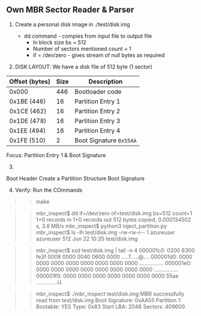 ## Own MBR Sector Reader & Parser

1. Create a personal disk image in ./test/disk.img
    - dd command - compies from input file to output file 
        - In block size bs = 512
        - Number of sectors mentioned count = 1
        - if = /dev/zero - gives stream of null bytes as required


2. DISK LAYOUT:
We have a disk file of 512 byte (1 sector)

| Offset (bytes) | Size | Description             |
| -------------- | ---- | ----------------------- |
| 0x000          | 446  | Bootloader code         |
| 0x1BE (446)    | 16   | Partition Entry 1       |
| 0x1CE (462)    | 16   | Partition Entry 2       |
| 0x1DE (478)    | 16   | Partition Entry 3       |
| 0x1EE (494)    | 16   | Partition Entry 4       |
| 0x1FE (510)    | 2    | Boot Signature `0x55AA` |

    
Focus: Partition Entry 1 & Boot Signature

3. 
Boot Header
Create a Partition Structure
Boot Signature

4. Verify: Run the COmmands
>> make

>> mbr_inspect$ dd if=/dev/zero of=test/disk.img bs=512 count=1
1+0 records in
1+0 records out
512 bytes copied, 0.000134502 s, 3.8 MB/s
mbr_inspect$ python3 inject_partition.py
mbr_inspect$ ls -lh test/disk.img
-rw-rw-r-- 1 azureuser azureuser 512 Jun 22 10:35 test/disk.img

>> mbr_inspect$ xxd test/disk.img | tail -n 4
000001c0: 0200 8300 fe3f 0008 0000 0040 0600 0000  .....?.....@....
000001d0: 0000 0000 0000 0000 0000 0000 0000 0000  ................
000001e0: 0000 0000 0000 0000 0000 0000 0000 0000  ................
000001f0: 0000 0000 0000 0000 0000 0000 0000 55aa  ..............U.

>> mbr_inspect$ ./mbr_inspect test/disk.img
MBR successfully read from test/disk.img
Boot Signature: 0xAA55
Partition 1:
        Bootable: YES
        Type: 0x83
        Start LBA: 2048
        Sectors: 409600
